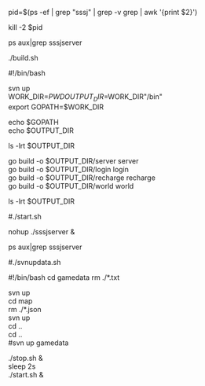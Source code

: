 pid=$(ps -ef | grep "sssj" | grep -v grep | awk '{print $2}')

kill -2 $pid

ps aux|grep sssjserver

./build.sh

#!/bin/bash

svn up  
WORK_DIR=$PWD  
OUTPUT_DIR=$WORK_DIR"/bin"  
export GOPATH=$WORK_DIR  

echo $GOPATH  
echo $OUTPUT_DIR  

ls -lrt $OUTPUT_DIR  

go build -o $OUTPUT_DIR/server server  
go build -o $OUTPUT_DIR/login login   
go build -o $OUTPUT_DIR/recharge recharge  
go build -o $OUTPUT_DIR/world world  

ls -lrt $OUTPUT_DIR

#./start.sh

nohup ./sssjserver  &

ps aux|grep sssjserver

#./svnupdata.sh

#!/bin/bash
cd gamedata
rm ./*.txt  

svn up    
cd map  
rm ./*.json  
svn up  
cd ..  
cd ..  
#svn up gamedata  
 
./stop.sh &  
sleep 2s  
./start.sh &  



